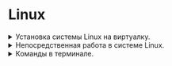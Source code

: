 # Linux


<details> 
<summary>  Установка системы Linux на виртуалку. 
</summary>

* Программы необходимые для установки

1. ### VirtualBox - [Скачать](https://www.virtualbox.org/wiki/Downloads) 
###

2. ### Образ системы Linux [Скачать](https://ubuntu.com/download/desktop) ![Скрин](Dop_Materiali/Linux-Obrz.jpg)
###
3. ### Запускаем программу VirtualBox, далее нажимаем создать (зелённая надпись сверху), после этого нажимаем режим эксперта. ![Скрин](Dop_Materiali/Linux_ust_1.jpg)
###
4. ### Настраиваем имя образа, путь где будет установлен и храниться и сам образ который мы скачали, ну и систему которую хотим установить.![Скрин](Dop_Materiali/Linux_ust_2.jpg)
###
5. ### Далее в следущей вкладке, настраиваем имя пользователя на вход в систему. ![Скрин](Dop_Materiali/Linux_ust_3.jpg) 
###
6. ### Вследующей вкладке, выделяем ресурсы под систему (это не постоянное выделение, а в момент, когда будем запускать и рабоать в системе)![Скрин](Dop_Materiali/Linux_ust_4.jpg)
###
7. ### В следующей вкладке (Жёский диск, просто выделяем места под систему, примерно если не жало выделить 50гигов) Затем нажать готов, пойдёт установка системы.
8. ### После установки, в программе VirtualBox уже нажимаем запуск системы.![Скрин](Dop_Materiali/Linux_ust_5.jpg)
###
9. ### После того как поработали в системе, закрываем на крестик, и выбираем выключение по середине.![Скрин](Dop_Materiali/Linux_ust_6.jpg)

</details>

<details> 
<summary>  Непосредственная работа в системе Linux.
</summary>

###

* Вся работа в системе Linux практически осуществляеться через терминал.

###

* Запустив терминал, зачастую многие команды требуют пароль root или по другому администратора.
    * Для этого в терминале необходимо прописать комаду su, далее запросит пароль администратора, его ввести (пароль не видно что вводим), после этого покажет что мы уже не пользователь а администратор (root)
    ![Скрин](Dop_Materiali/Linux_ust_7.jpg)

###

* Запуск через терминал своего рода тоталкомандер (работа с файлами.). В терминале прописываем команду mc ![Скрин](Dop_Materiali/Linux_ust_8.jpg)

###

* Расшифровка
    * segars - имя пользователя
    * Linux-Znatia - имя компа
    * :~$ каталог в котром мы находимся.
    * ![Скрин](Dop_Materiali/Linux_osn_1.jpg)

###

* Абсолютный путь к файлу/каталогу, пример cat/var/log/syslog.
* Относительный путь cat test/testfile, cd home
тобижь, слэщь(/) не используеться.

</details>

<details> 
<summary>  Команды в терминале. 
</summary>

* Для любой команды, можно запросить подсказку, если мы забыли или не знаем что она может и как её применить.
    * К примеру ls --help получим описания, для чего и что мы можем сделать
    * или man ls тоже своего рода справка по команде
* su - запуск режима администратора
* mc - запуск тотол командора
* Ctrl+L - очистка терминала
* Ctrl+О - свернуть тотол командер (mc)
* Ctrl+Shift+(+) - увеличевает текст в терминале.
* команда cd / (имя каталога куда хотим попасть)
* команда cd - выйдем в корней каталог
* команда exit выйдем из программы или из режима администратора (root)
* команда ip a - покажет адрес айпи
* команда ls -al покажет все файлы в каталоге
* команда cd /dev - устройства
* команда cd /proc - процессы состояния системы ОС
* команда cd /sys - информация о системе
* команда cd /run - временные файлы
* команда pwd - выдаст нам полный путь каталога в котором мы находимся, затем для удобства его скопировать и применить если потребуеться.
* команда mkdir (далее любое название), создас каталог.
* команда mkdir -p может создать множество каталогов (пример - mkdir -p 1/2/3/4/5)
* команда cd ~/ (далее название каталога чтобы сразу перейти)
* команда ll - быстро посмотрит есть ли чтото в данном каталоге или нет.
* команда cat >(название файла), создадим файл, после нажатия ввода, вводим данные которые запишуться на файл, и как только закончили ввод нажимаем комбинацию Ctrl+D это закончит ввод и сохранит в файл всё что мы прописыали.
* команда cd .. мы попадём в каталог на уровень выше, ну или назад.
* команда cp (название файла) (название файла), мы копируем файл с новым названием.
* команда cp -r (название каталога) - может копировать каталоги.
* команда mv (название каталога, файла) (новое название каталога, файла) - переименовываем файл,каталог.
* команда rm (название файла) - удаляет его.
* команда rm -rf (название каталога) - удаляет его. Данная команда, очень опасная, и удаляет файлы и каталог без права на востановления. Чтобы не лохануться, и не удалить то что не нужно или скажем так чтобы не удалить не у такого кого не нужно, надо прописать полный путь удаления, пример - rm -rf /home/segars/test2 - таким образом, мы обезапасим себя, и не перепутаем, что удаляем каталог/файл у того у кого нужно.
* команда touch (название файл) - создаёт просто пустой файл.
* команда cat (название файлв) (название файлв) > (название файлв) склеит два файл в другой новый.
* команда cat (название файлв) покажет что в нутри файла есть.










</details>




